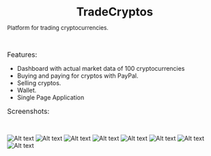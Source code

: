 <p style="text-align: center;"><span style="font-size: 20pt;"><strong>TradeCryptos</strong></span></p>
<p><span style="font-size: 10pt;">Platform for trading cryptocurrencies.</span></p>
<p>&nbsp;</p>
<p><span style="font-size: 12pt;">Features:</span></p>
<ul>
<li>Dashboard with actual market data of 100 cryptocurrencies</li>
<li>Buying and paying for cryptos with PayPal.</li>
<li>Selling cryptos.</li>
<li>Wallet.</li>
<li>Single Page Application</li>
</ul>
<p><span style="font-size: 12pt;">Screenshots:</span></p>
<p>&nbsp;</p>

![Alt text](http://ec2-54-93-229-217.eu-central-1.compute.amazonaws.com/screenshots/dashboard.PNG "Optional title")
![Alt text](http://ec2-54-93-229-217.eu-central-1.compute.amazonaws.com/screenshots/1.JPG "Optional title")
![Alt text](http://ec2-54-93-229-217.eu-central-1.compute.amazonaws.com/screenshots/3.JPG "Optional title")
![Alt text](http://ec2-54-93-229-217.eu-central-1.compute.amazonaws.com/screenshots/4.JPG "Optional title")
![Alt text](http://ec2-54-93-229-217.eu-central-1.compute.amazonaws.com/screenshots/5.JPG "Optional title")
![Alt text](http://ec2-54-93-229-217.eu-central-1.compute.amazonaws.com/screenshots/6.JPG "Optional title")
![Alt text](http://ec2-54-93-229-217.eu-central-1.compute.amazonaws.com/screenshots/7.png "Optional title")
![Alt text](http://ec2-54-93-229-217.eu-central-1.compute.amazonaws.com/screenshots/8.png "Optional title")
